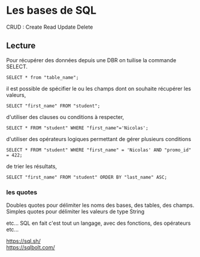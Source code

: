 # Les bases de SQL

CRUD : Create Read Update Delete

## Lecture

Pour récupérer des données depuis une DBR on tuilise la commande SELECT.

`SELECT * from "table_name";`

il est possible de spécifier le ou les champs dont on souhaite récupérer les valeurs,

`SELECT "first_name" FROM "student";`

d'utiliser des clauses ou conditions à respecter,

`SELECT * FROM "student" WHERE "first_name"='Nicolas';`

d'utiliser des opérateurs logiques permettant de gérer plusieurs conditions

`SELECT * FROM "student" WHERE "first_name" = 'Nicolas' AND "promo_id" = 422;`

de trier les résultats,

`SELECT "first_name" FROM "student" ORDER BY "last_name" ASC;`

### les quotes

Doubles quotes pour délimiter les noms des bases, des tables, des champs.
Simples quotes pour délimiter les valeurs de type String



etc... SQL en fait c'est tout un langage, avec des fonctions, des opérateurs etc...

https://sql.sh/  
https://sqlbolt.com/